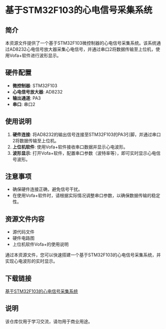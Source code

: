 # 基于STM32F103的心电信号采集系统

## 简介

本资源文件提供了一个基于STM32F103微控制器的心电信号采集系统。该系统通过AD8232心电信号放大器采集心电信号，并通过串口2将数据传输至上位机，使用Vofa+软件进行波形显示。

## 硬件配置

- **微控制器**: STM32F103
- **心电信号放大器**: AD8232
- **输出通道**: PA3
- **串口**: 串口2

## 使用说明

1. **硬件连接**: 将AD8232的输出信号连接至STM32F103的PA3引脚，并通过串口2将数据传输至上位机。
2. **上位机软件**: 使用Vofa+软件接收串口数据并显示心电波形。
3. **波形显示**: 打开Vofa+软件，配置串口参数（波特率等），即可实时显示心电信号波形。

## 注意事项

- 确保硬件连接正确，避免信号干扰。
- 在使用Vofa+软件时，请根据实际情况调整串口参数，以确保数据传输的稳定性。

## 资源文件内容

- 源代码文件
- 硬件电路图
- 上位机软件Vofa+的使用说明

通过本资源文件，您可以快速搭建一个基于STM32F103的心电信号采集系统，并实现心电波形的实时显示。

## 下载链接
[基于STM32F103的心电信号采集系统](https://pan.quark.cn/s/7386c5a62235)

## 说明

该仓库仅用于学习交流，请勿用于商业用途。
